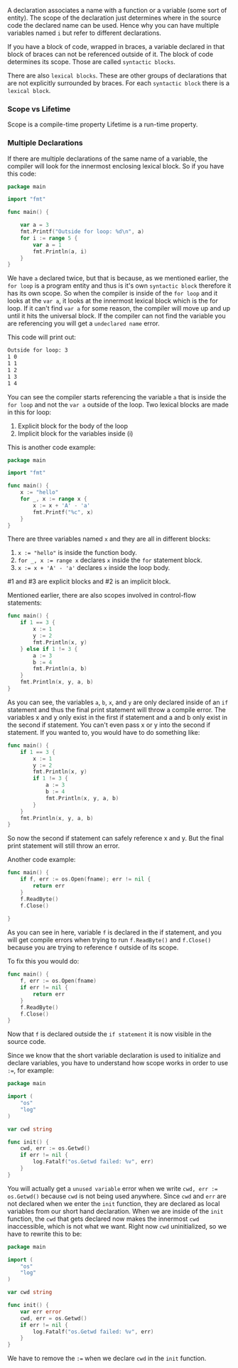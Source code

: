 
A declaration associates a name with a function or a variable (some sort of entity). The scope of the declaration just determines where in the source code the declared name can be used. Hence why you can have multiple variables named `i` but refer to different declarations.

If you have a block of code, wrapped in braces, a variable declared in that block of braces can not be referenced outside of it. The block of code determines its scope. Those are called `syntactic blocks`.

There are also `lexical blocks`. These are other groups of declarations that are not explicitly surrounded by braces. For each `syntactic block` there is a `lexical block`.

### Scope vs Lifetime

Scope is a compile-time property
Lifetime is a run-time property.

### Multiple Declarations

If there are multiple declarations of the same name of a variable, the compiler will look for the innermost enclosing lexical block. So if you have this code:

```go
package main

import "fmt"

func main() {

	var a = 3
	fmt.Printf("Outside for loop: %d\n", a)
	for i := range 5 {
		var a = 1
		fmt.Println(a, i)
	}
}
```

We have `a` declared twice, but that is because, as we mentioned earlier, the `for loop` is a program entity and thus is it's own `syntactic block` therefore it has its own scope. So when the compiler is inside of the `for loop` and it looks at the `var a`, it looks at the innermost lexical block which is the for loop. If it can't find `var a` for some reason, the compiler will move up and up until it hits the universal block. If the compiler can not find the variable you are referencing you will get a `undeclared name` error.

This code will print out:

```txt
Outside for loop: 3
1 0
1 1
1 2
1 3
1 4
```

You can see the compiler starts referencing the variable `a` that is inside the `for loop` and not the `var a` outside of the loop. Two lexical blocks are made in this for loop:

1. Explicit block for the body of the loop
2. Implicit block for the variables inside (i)

This is another code example:

```go
package main

import "fmt"

func main() {
	x := "hello"
	for _, x := range x {
		x := x + 'A' - 'a'
		fmt.Printf("%c", x)
	}
}
```

There are three variables named `x` and they are all in different blocks:

1. `x := "hello"` is inside the function body.
2. `for _, x := range x` declares `x` inside the `for` statement block.
3. `x := x + 'A' - 'a'` declares `x` inside the loop body.

#1 and #3 are explicit blocks and #2 is an implicit block.

Mentioned earlier, there are also scopes involved in control-flow statements:

```go
func main() {
	if 1 == 3 {
		x := 1
		y := 2
		fmt.Println(x, y)
	} else if 1 != 3 {
		a := 3
		b := 4
		fmt.Println(a, b)
	}
	fmt.Println(x, y, a, b)
}
```

As you can see, the variables `a`, `b`, `x`, and `y` are only declared inside of an `if` statement and thus the final print statement will throw a compile error. The variables x and y only exist in the first if statement and a and b only exist in the second if statement. You can't even pass x or y into the second if statement. If you wanted to, you would have to do something like:

```go
func main() {
	if 1 == 3 {
		x := 1
		y := 2
		fmt.Println(x, y)
		if 1 != 3 {
			a := 3
			b := 4
			fmt.Println(x, y, a, b)
		}
	}
	fmt.Println(x, y, a, b)
}
```

So now the second if statement can safely reference x and y. But the final print statement will still throw an error.

Another code example:

```go
func main() {
	if f, err := os.Open(fname); err != nil {
		return err
	}
	f.ReadByte()
	f.Close()
	
}
```

As you can see in here, variable `f` is declared in the if statement, and you will get compile errors when trying to run `f.ReadByte()` and `f.Close()` because you are trying to reference `f` outside of its scope.

To fix this you would do:

```go
func main() {
	f, err := os.Open(fname)
	if err != nil {
		return err
	}
	f.ReadByte()
	f.Close()
}
```

Now that `f` is declared outside the `if statement` it is now visible in the source code.

Since we know that the short variable declaration is used to initialize and declare variables, you have to understand how scope works in order to use `:=`, for example:

```go
package main

import (
	"os"
	"log"
)

var cwd string

func init() {
	cwd, err := os.Getwd()
	if err != nil {
		log.Fatalf("os.Getwd failed: %v", err)
	}
}
```

You will actually get a `unused variable` error when we write `cwd, err := os.Getwd()` because `cwd` is not being used anywhere. Since `cwd` and `err` are not declared when we enter the `init` function, they are declared as local variables from our short hand declaration. When we are inside of the `init` function, the `cwd` that gets declared now makes the innermost `cwd` inaccessible, which is not what we want. Right now `cwd` uninitialized, so we have to rewrite this to be:

```go
package main

import (
	"os"
	"log"
)

var cwd string

func init() {
	var err error
	cwd, err = os.Getwd()
	if err != nil {
		log.Fatalf("os.Getwd failed: %v", err)
	}
}
```

We have to remove the `:=` when we declare `cwd` in the `init` function.